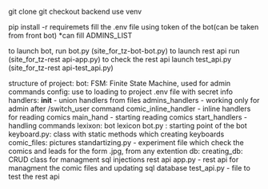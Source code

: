 git clone <this rep> 
git checkout backend 
use venv

pip install -r requiremets
fill the .env file using token of the bot(can be taken from front bot)
*can fill ADMINS_LIST 

to launch bot, run bot.py (site_for_tz-bot-bot.py)
to launch rest api run (site_for_tz-rest api-app.py)
to check the rest api launch test_api.py (site_for_tz-rest api-test_api.py)

structure of project:
bot:
  FSM: Finite State Machine, used for admin commands
  config: use to loading to project .env file with secret info
  handlers:
    __init__ - union handlers from files
    admins_handlers - working only for admin after /switch_user command
    comic_inline_handler - inline handlers for reading comics
    main_hand - starting reading comics
    start_handlers - handling commands
  lexixon:
    bot lexicon
  bot.py : starting point of the bot
  keyboard.py:  class with static methods which creating keyboards
comic_files: pictures
  standartizing.py - experiment file which check the comics and leads for the form <int>.jpg, from any extention
db:
  creating_db: CRUD class for managment sql injections
rest api
  app.py - rest api for managment the comic files and updating sql database
  test_api.py - file to test the rest api
  
    
  
